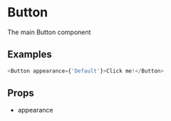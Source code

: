 # Button

The main Button component

## Examples

```javascript
<Button appearance={'Default'}>Click me!</Button>
```

## Props

- appearance
